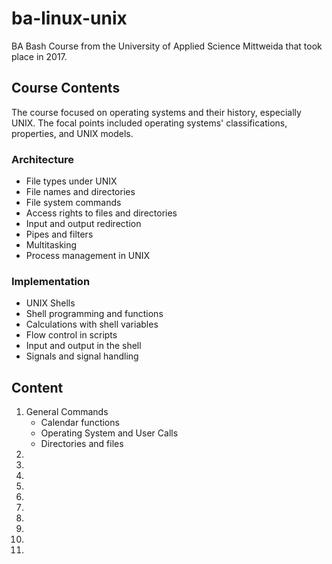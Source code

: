 # ba-linux-unix

BA Bash Course from the University of Applied Science Mittweida that took place in 2017.

## Course Contents

The course focused on operating systems and their history, especially UNIX. The focal points included operating systems' classifications, properties, and UNIX models.

### Architecture

- File types under UNIX
- File names and directories
- File system commands
- Access rights to files and directories
- Input and output redirection
- Pipes and filters
- Multitasking
- Process management in UNIX

### Implementation

- UNIX Shells
- Shell programming and functions
- Calculations with shell variables
- Flow control in scripts
- Input and output in the shell
- Signals and signal handling

## Content

1. General Commands
   - Calendar functions
   - Operating System and User Calls
   - Directories and files
2.
3.
4.
5.
6.
7.
8.
9.
10.
11.
